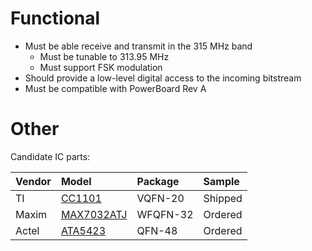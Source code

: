 # Functional #

  * Must be able receive and transmit in the 315 MHz band
    * Must be tunable to 313.95 MHz
    * Must support FSK modulation
  * Should provide a low-level digital access to the incoming bitstream
  * Must be compatible with PowerBoard Rev A

# Other #

Candidate IC parts:

| **Vendor** | **Model** | **Package** | **Sample** |
|:-----------|:----------|:------------|:-----------|
| TI | [CC1101](http://www.ti.com/lit/ds/symlink/cc1101.pdf) | VQFN-20 | Shipped |
| Maxim | [MAX7032ATJ](http://datasheets.maxim-ic.com/en/ds/MAX7032.pdf) | WFQFN-32 | Ordered |
| Actel | [ATA5423](http://www.atmel.com/dyn/resources/prod_documents/doc4841.pdf) | QFN-48 | Ordered |